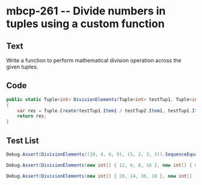 # mbcp-261 -- Divide numbers in tuples using a custom function

## Text

Write a function to perform mathematical division operation across the given tuples.

## Code

```csharp
public static Tuple<int> DivisionElements(Tuple<int> testTup1, Tuple<int> testTup2)
{
    var res = Tuple.Create(testTup1.Item1 / testTup2.Item1, testTup1.Item2 / testTup2.Item2);
    return res;
}
```

## Test List

```csharp
Debug.Assert(DivisionElements((10, 4, 6, 9), (5, 2, 3, 3)).SequenceEqual((2, 2, 2, 3)));
```

```csharp
Debug.Assert(DivisionElements(new int[] { 12, 6, 8, 16 }, new int[] { 6, 3, 4, 4 }).SequenceEqual(new int[] { 2, 2, 2, 4 }));
```

```csharp
Debug.Assert(DivisionElements(new int[] { 20, 14, 36, 18 }, new int[] { 5, 7, 6, 9 }).SequenceEqual(new int[] { 4, 2, 6, 2 }));
```
